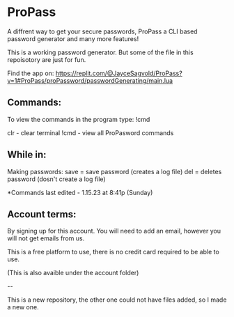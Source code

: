 # ProPass
A diffrent way to get your secure passwords, ProPass a CLI based password generator and many more features!


This is a working password generator.
But some of the file in this repoisotory are just for fun.

Find the app on:
https://replit.com/@JayceSagvold/ProPass?v=1#ProPass/proPassword/passwordGenerating/main.lua


## Commands:

To view the commands in the program type: !cmd

clr - clear terminal
!cmd - view all ProPasword commands

## While in:

Making passwords:
save = save password (creates a log file)
del = deletes password (dosn't create a log file)


*Commands last edited - 1.15.23 at 8:41p (Sunday) 

## Account terms:

By signing up for this account. You will need to add an email, however you will not get emails from us. 

This is a free platform to use, there is no credit card required to be able to use.

(This is also avaible under the account folder)

--

This is a new repository, the other one could not have files added, so I made a new one.
